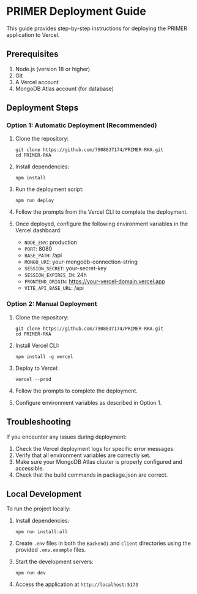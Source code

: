 # PRIMER Deployment Guide

This guide provides step-by-step instructions for deploying the PRIMER application to Vercel.

## Prerequisites

1. Node.js (version 18 or higher)
2. Git
3. A Vercel account
4. MongoDB Atlas account (for database)

## Deployment Steps

### Option 1: Automatic Deployment (Recommended)

1. Clone the repository:
   ```
   git clone https://github.com/7908837174/PRIMER-RKA.git
   cd PRIMER-RKA
   ```

2. Install dependencies:
   ```
   npm install
   ```

3. Run the deployment script:
   ```
   npm run deploy
   ```

4. Follow the prompts from the Vercel CLI to complete the deployment.

5. Once deployed, configure the following environment variables in the Vercel dashboard:
   - `NODE_ENV`: production
   - `PORT`: 8080
   - `BASE_PATH`: /api
   - `MONGO_URI`: your-mongodb-connection-string
   - `SESSION_SECRET`: your-secret-key
   - `SESSION_EXPIRES_IN`: 24h
   - `FRONTEND_ORIGIN`: https://your-vercel-domain.vercel.app
   - `VITE_API_BASE_URL`: /api

### Option 2: Manual Deployment

1. Clone the repository:
   ```
   git clone https://github.com/7908837174/PRIMER-RKA.git
   cd PRIMER-RKA
   ```

2. Install Vercel CLI:
   ```
   npm install -g vercel
   ```

3. Deploy to Vercel:
   ```
   vercel --prod
   ```

4. Follow the prompts to complete the deployment.

5. Configure environment variables as described in Option 1.

## Troubleshooting

If you encounter any issues during deployment:

1. Check the Vercel deployment logs for specific error messages.
2. Verify that all environment variables are correctly set.
3. Make sure your MongoDB Atlas cluster is properly configured and accessible.
4. Check that the build commands in package.json are correct.

## Local Development

To run the project locally:

1. Install dependencies:
   ```
   npm run install:all
   ```

2. Create `.env` files in both the `Backend1` and `client` directories using the provided `.env.example` files.

3. Start the development servers:
   ```
   npm run dev
   ```

4. Access the application at `http://localhost:5173`